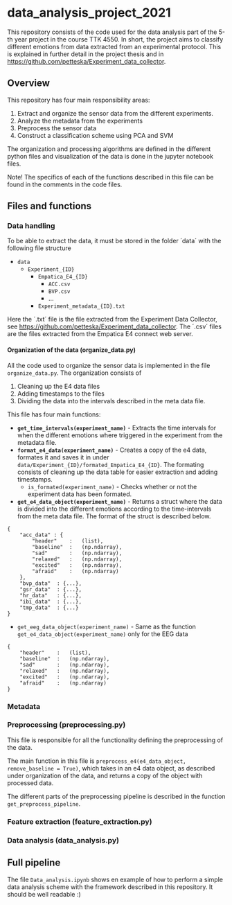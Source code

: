 # data_analysis_project_2021
This repository consists of the code used for the data analysis part of the 5-th year project in the course TTK 4550. In short, the project aims to classify different emotions from data extracted from an experimental protocol. This is explained in further detail in the project thesis and in https://github.com/petteska/Experiment_data_collector.

## Overview
This repository has four main responsibility areas:
1. Extract and organize the sensor data from the different experiments.
2. Analyze the metadata from the experiments
3. Preprocess the sensor data
4. Construct a classification scheme using PCA and SVM

The organization and processing algorithms are defined in the different python files and visualization of the data is done in the jupyter notebook files.

Note! The specifics of each of the functions described in this file can be found in the comments in the code files.

## Files and functions
### Data handling
To be able to extract the data, it must be stored in the folder ´data´ with the following file structure

- `data`
    - `Experiment_{ID}`
        - `Empatica_E4_{ID}`
            - `ACC.csv`
            - `BVP.csv`
            - ...
        - `Experiment_metadata_{ID}.txt`

Here the ´.txt´ file is the file extracted from the Experiment Data Collector, see https://github.com/petteska/Experiment_data_collector.
The ´.csv´ files are the files extracted from the Empatica E4 connect web server.

#### Organization of the data (organize_data.py)
All the code used to organize the sensor data is implemented in the file `organize_data.py`. 
The organization consists of
1. Cleaning up the E4 data files
2. Adding timestamps to the files
3. Dividing the data into the intervals described in the meta data file.

This file has four main functions:
- **`get_time_intervals(experiment_name)`** - Extracts the time intervals for when the different emotions where triggered in the experiment from the metadata file.
- **`format_e4_data(experiment_name)`** - Creates a copy of the e4 data, formates it and saves it in under `data/Experiment_{ID}/formated_Empatica_E4_{ID}`. The formating consists of cleaning up the data table for easier extraction and adding timestamps.
    - `is_formated(experiment_name)` - Checks whether or not the experiment data has been formated.
- **`get_e4_data_object(experiment_name)`** - Returns a struct where the data is divided into the different emotions according to the time-intervals from the meta data file. The format of the struct is described below.
```
{
    "acc_data" : {
        "header"    :   (list), 
        "baseline"  :   (np.ndarray), 
        "sad"       :   (np.ndarray), 
        "relaxed"   :   (np.ndarray),
        "excited"   :   (np.ndarray),
        "afraid"    :   (np.ndarray)
    },
    "bvp_data"  : {...},
    "gsr_data"  : {...},
    "hr_data"   : {...},
    "ibi_data"  : {...},
    "tmp_data"  : {...}
}
```
- `get_eeg_data_object(experiment_name)` - Same as the function `get_e4_data_object(experiment_name)` only for the EEG data
```
{
    "header"    :   (list), 
    "baseline"  :   (np.ndarray), 
    "sad"       :   (np.ndarray), 
    "relaxed"   :   (np.ndarray),
    "excited"   :   (np.ndarray),
    "afraid"    :   (np.ndarray)
}
```
### Metadata


### Preprocessing (preprocessing.py)
This file is responsible for all the functionality defining the preprocessing of the data.

The main function in this file is `preprocess_e4(e4_data_object, remove_baseline = True)`, which takes in an e4 data object, as described under organization of the data, and returns a copy of the object with processed data.

The different parts of the preprocessing pipeline is described in the function `get_preprocess_pipeline`.


### Feature extraction (feature_extraction.py)


### Data analysis (data_analysis.py)


## Full pipeline
The file `Data_analysis.ipynb` shows en example of how to perform a simple data analysis scheme with the framework described in this repository. It should be well readable :)

